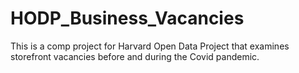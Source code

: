 # HODP_Business_Vacancies

This is a comp project for Harvard Open Data Project that examines storefront vacancies before and during the Covid pandemic.
